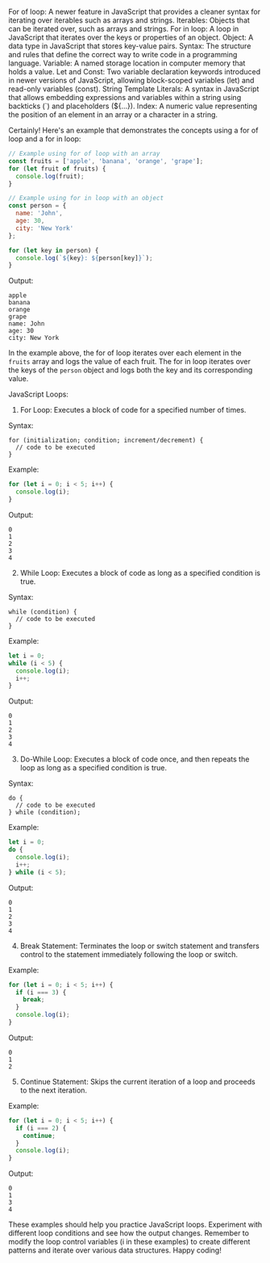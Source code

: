 For of loop: A newer feature in JavaScript that provides a cleaner syntax for iterating over iterables such as arrays and strings.
Iterables: Objects that can be iterated over, such as arrays and strings.
For in loop: A loop in JavaScript that iterates over the keys or properties of an object.
Object: A data type in JavaScript that stores key-value pairs.
Syntax: The structure and rules that define the correct way to write code in a programming language.
Variable: A named storage location in computer memory that holds a value.
Let and Const: Two variable declaration keywords introduced in newer versions of JavaScript, allowing block-scoped variables (let) and read-only variables (const).
String Template Literals: A syntax in JavaScript that allows embedding expressions and variables within a string using backticks (`) and placeholders (${...}).
Index: A numeric value representing the position of an element in an array or a character in a string.


Certainly! Here's an example that demonstrates the concepts using a for of loop and a for in loop:

```javascript
// Example using for of loop with an array
const fruits = ['apple', 'banana', 'orange', 'grape'];
for (let fruit of fruits) {
  console.log(fruit);
}

// Example using for in loop with an object
const person = {
  name: 'John',
  age: 30,
  city: 'New York'
};

for (let key in person) {
  console.log(`${key}: ${person[key]}`);
}
```

Output:
```
apple
banana
orange
grape
name: John
age: 30
city: New York
```

In the example above, the for of loop iterates over each element in the `fruits` array and logs the value of each fruit. The for in loop iterates over the keys of the `person` object and logs both the key and its corresponding value.


JavaScript Loops:
1. For Loop: Executes a block of code for a specified number of times.

Syntax:
```
for (initialization; condition; increment/decrement) {
  // code to be executed
}
```

Example:
```javascript
for (let i = 0; i < 5; i++) {
  console.log(i);
}
```
Output:
```
0
1
2
3
4
```

2. While Loop: Executes a block of code as long as a specified condition is true.

Syntax:
```
while (condition) {
  // code to be executed
}
```

Example:
```javascript
let i = 0;
while (i < 5) {
  console.log(i);
  i++;
}
```
Output:
```
0
1
2
3
4
```

3. Do-While Loop: Executes a block of code once, and then repeats the loop as long as a specified condition is true.

Syntax:
```
do {
  // code to be executed
} while (condition);
```

Example:
```javascript
let i = 0;
do {
  console.log(i);
  i++;
} while (i < 5);
```
Output:
```
0
1
2
3
4
```

4. Break Statement: Terminates the loop or switch statement and transfers control to the statement immediately following the loop or switch.

Example:
```javascript
for (let i = 0; i < 5; i++) {
  if (i === 3) {
    break;
  }
  console.log(i);
}
```
Output:
```
0
1
2
```

5. Continue Statement: Skips the current iteration of a loop and proceeds to the next iteration.

Example:
```javascript
for (let i = 0; i < 5; i++) {
  if (i === 2) {
    continue;
  }
  console.log(i);
}
```
Output:
```
0
1
3
4
```

These examples should help you practice JavaScript loops. Experiment with different loop conditions and see how the output changes. Remember to modify the loop control variables (i in these examples) to create different patterns and iterate over various data structures. Happy coding!